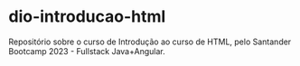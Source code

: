 # dio-introducao-html
Repositório sobre o curso de Introdução ao curso de HTML, pelo Santander Bootcamp 2023 - Fullstack Java+Angular.
